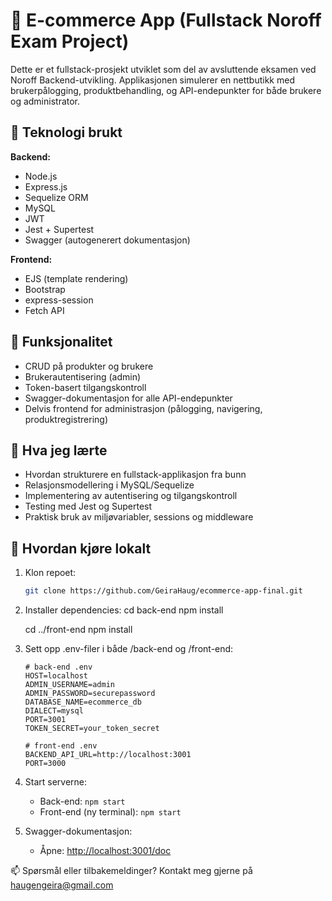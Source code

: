 # 🛒 E-commerce App (Fullstack Noroff Exam Project)

Dette er et fullstack-prosjekt utviklet som del av avsluttende eksamen ved Noroff Backend-utvikling. Applikasjonen simulerer en nettbutikk med brukerpålogging, produktbehandling, og API-endepunkter for både brukere og administrator.

## 🔧 Teknologi brukt
**Backend:**
- Node.js
- Express.js
- Sequelize ORM
- MySQL
- JWT
- Jest + Supertest
- Swagger (autogenerert dokumentasjon)

**Frontend:**
- EJS (template rendering)
- Bootstrap
- express-session
- Fetch API

## 🎯 Funksjonalitet
- CRUD på produkter og brukere
- Brukerautentisering (admin)
- Token-basert tilgangskontroll
- Swagger-dokumentasjon for alle API-endepunkter
- Delvis frontend for administrasjon (pålogging, navigering, produktregistrering)

## 🧠 Hva jeg lærte
- Hvordan strukturere en fullstack-applikasjon fra bunn
- Relasjonsmodellering i MySQL/Sequelize
- Implementering av autentisering og tilgangskontroll
- Testing med Jest og Supertest
- Praktisk bruk av miljøvariabler, sessions og middleware

## 🚀 Hvordan kjøre lokalt

1.  Klon repoet:
    ```bash
    git clone https://github.com/GeiraHaug/ecommerce-app-final.git
    ```


2.  Installer dependencies:
    cd back-end
    npm install

    cd ../front-end
    npm install

3.  Sett opp .env-filer i både /back-end og /front-end:
    ```
    # back-end .env
    HOST=localhost
    ADMIN_USERNAME=admin
    ADMIN_PASSWORD=securepassword
    DATABASE_NAME=ecommerce_db
    DIALECT=mysql
    PORT=3001
    TOKEN_SECRET=your_token_secret

    # front-end .env
    BACKEND_API_URL=http://localhost:3001
    PORT=3000
    ```

4. Start serverne:
   - Back-end: `npm start`
   - Front-end (ny terminal): `npm start`

5. Swagger-dokumentasjon:
   - Åpne: [http://localhost:3001/doc](http://localhost:3001/doc)



📫 Spørsmål eller tilbakemeldinger?
Kontakt meg gjerne på haugengeira@gmail.com